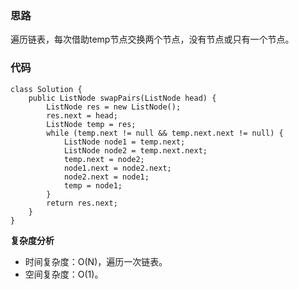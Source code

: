 ### 思路
遍历链表，每次借助temp节点交换两个节点，没有节点或只有一个节点。
### 代码
```
class Solution {
    public ListNode swapPairs(ListNode head) {
        ListNode res = new ListNode();
        res.next = head;
        ListNode temp = res;
        while (temp.next != null && temp.next.next != null) {
            ListNode node1 = temp.next;
            ListNode node2 = temp.next.next;
            temp.next = node2;
            node1.next = node2.next;
            node2.next = node1;
            temp = node1;
        }
        return res.next;
    }
}
```
**复杂度分析**
- 时间复杂度：O(N)，遍历一次链表。
- 空间复杂度：O(1)。
